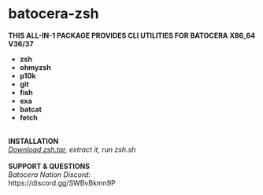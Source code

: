 # batocera-zsh
<b>THIS ALL-IN-1 PACKAGE PROVIDES CLI UTILITIES FOR BATOCERA X86_64 V36/37
- zsh 
- ohmyzsh
- p10k 
- git 
- fish 
- exa
- batcat 
- fetch 
<br>
<b>INSTALLATION</b> <br>
</b><i><a href=https://github.com/uureel/batocera-zsh/raw/main/zsh.tar>Download zsh.tar</a>, extract it, run zsh.sh</font></b></i><br>
<br>
<b>SUPPORT & QUESTIONS</b> <br> 
<i>Batocera Nation Discord:</i><br>
https://discord.gg/SWBvBkmn9P
